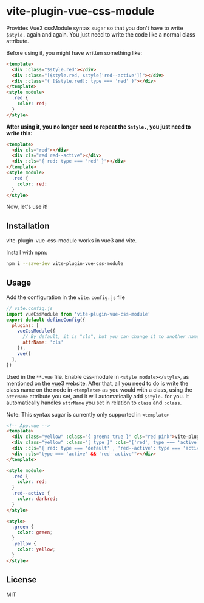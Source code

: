 # vite-plugin-vue-css-module

Provides Vue3 cssModule syntax sugar so that you don't have to write `$style.` again and again. You just need to write the code like a normal class attribute.

Before using it, you might have written something like:

```html
<template>
  <div :class="$style.red"></div>
  <div :class="[$style.red, $style['red--active']]"></div>
  <div :class="{ [$style.red]: type === 'red' }"></div>
</template>
<style module>
  .red {
    color: red;
  }
</style>
```

**After using it, you no longer need to repeat the `$style.`, you just need to write this:**

```html
<template>
  <div cls="red"></div>
  <div cls="red red--active"></div>
  <div :cls="{ red: type === 'red' }"></div>
</template>
<style module>
  .red {
    color: red;
  }
</style>
```

Now, let's use it!

## Installation

vite-plugin-vue-css-module works in vue3 and vite.

Install with npm:

```bash
npm i --save-dev vite-plugin-vue-css-module
```

## Usage

Add the configuration in the `vite.config.js` file
 
```js
// vite.config.js
import vueCssModule from 'vite-plugin-vue-css-module'
export default defineConfig({
  plugins: [
    vueCssModule({
      // By default, it is "cls", but you can change it to another name. However, it is better to use a unique name.
      attrName: 'cls' 
    }), 
    vue()
  ],
})
```

Used in the `**.vue` file. Enable css-module in `<style module></style>`, as mentioned on the [vue3](https://cn.vuejs.org/api/sfc-css-features.html#css-modules) website. After that, all you need to do is write the class name on the node in `<template>` as you would with a class, using the `attrName` attribute you set, and it will automatically add `$style.` for you. It automatically handles `attrName` you set in relation to `class` and `:class`.

Note: This syntax sugar is currently only supported in `<template>`

```html
<!-- App.vue -->
<template>
  <div class="yellow" :class="{ green: true }" cls="red pink">vite-plugin-vue-css-module</div>
  <div class="yellow" :class="[ type ]" :cls="['red', type === 'active' ? 'red--active' : 'red--inactive], true && 'red--focus'">vite-plugin-vue-css-module</div>
  <div :cls="{ red: type === 'default' , 'red--active': type === 'active' }">vite-plugin-vue-css-module</div>
  <div :cls="type === 'active' && 'red--active'"></div>
</template>

<style module>
  .red {
    color: red;
  }
  .red--active {
    color: darkred;
  }
</style>

<style>
  .green {
    color: green;
  }
  .yellow {
    color: yellow;
  }
</style>
```


## License

MIT